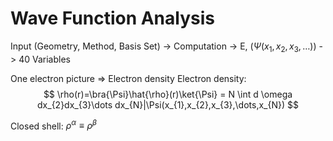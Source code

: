 
# Wave Function Analysis

Input (Geometry, Method, Basis Set) -> Computation -> E, ($\Psi(x_{1}, x_{2},x_{3},\dots)$) -> 40 Variables

One electron picture => Electron density
Electron density:
$$
\rho(r)=\bra{\Psi}\hat{\rho}(r)\ket{\Psi} = N \int d \omega dx_{2}dx_{3}\dots dx_{N}|\Psi(x_{1},x_{2},x_{3},\dots,x_{N}) 
$$

Closed shell:
$\rho^{\alpha}\equiv \rho^{\beta}$
